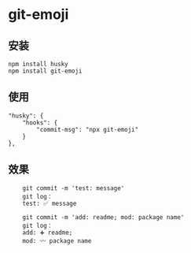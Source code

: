 # git-emoji

## 安装

```
npm install husky
npm install git-emoji
```

## 使用

```
"husky": {
    "hooks": {
        "commit-msg": "npx git-emoji"
    }
},
```

## 效果

```
    git commit -m 'test: message'
    git log：
    test: ✅ message
```

```
    git commit -m 'add: readme; mod: package name'
    git log：
    add: ➕ readme;
    mod: 〰️ package name
```
